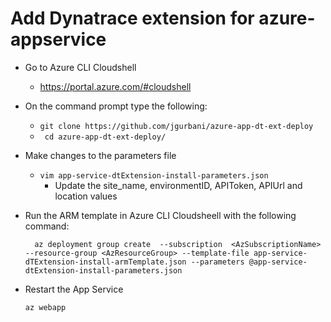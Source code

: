 # Add Dynatrace extension for azure-appservice

- Go to Azure CLI Cloudshell 
  - https://portal.azure.com/#cloudshell
- On the command prompt type the following: 
  - ``` git clone https://github.com/jgurbani/azure-app-dt-ext-deploy ```
  - ```  cd azure-app-dt-ext-deploy/ ```
- Make changes to the parameters file
  - ``` vim app-service-dtExtension-install-parameters.json ```
    - Update the site_name, environmentID, APIToken, APIUrl and location values
- Run the ARM template in Azure CLI Cloudsheell with the following command:  
    ```
      az deployment group create  --subscription  <AzSubscriptionName> --resource-group <AzResourceGroup> --template-file app-service-dTExtension-install-armTemplate.json --parameters @app-service-dtExtension-install-parameters.json  
    ```
- Restart the App Service
  
    ```
    az webapp
    ```
